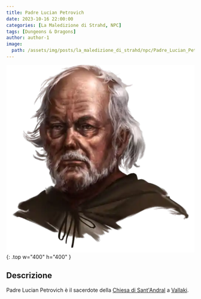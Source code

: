 ```yaml
---
title: Padre Lucian Petrovich
date: 2023-10-16 22:00:00
categories: [La Maledizione di Strahd, NPC]
tags: [Dungeons & Dragons]
author: author-1
image:
  path: /assets/img/posts/la_maledizione_di_strahd/npc/Padre_Lucian_Petrovich.webp
---
```


![Desktop View](/assets/img/posts/la_maledizione_di_strahd/npc/Padre_Lucian_Petrovich.webp){: .top w="400" h="400" }

## Descrizione

Padre Lucian Petrovich è il sacerdote della [Chiesa di Sant'Andral](/posts/Chiesa_di_Sant'Andral) a [Vallaki](/posts/Vallaki).